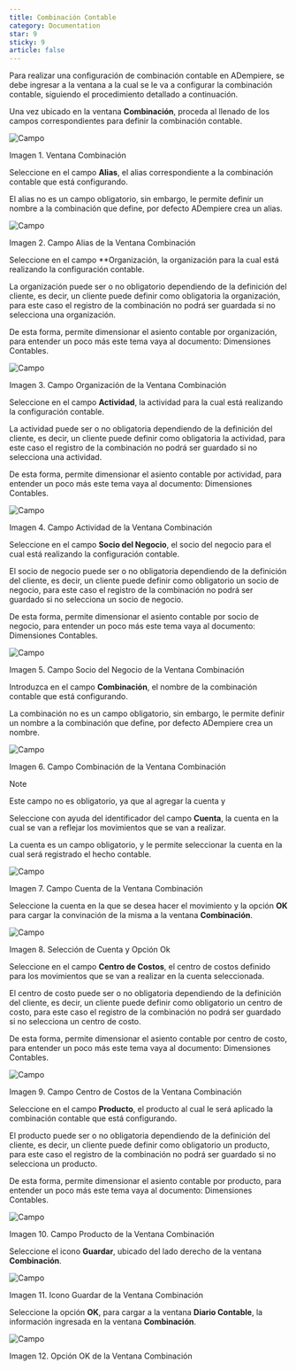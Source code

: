 ```yaml
---
title: Combinación Contable
category: Documentation
star: 9
sticky: 9
article: false
---
```


Para realizar una configuración de combinación contable en ADempiere, se debe ingresar a la ventana a la cual se le va a configurar la combinación contable, siguiendo el procedimiento detallado a continuación.

Una vez ubicado en la ventana **Combinación**, proceda al llenado de los campos correspondientes para definir la combinación contable.

![Campo](/assets/img/docs/accounting-management/gec-accounting-image48.png)

Imagen 1. Ventana Combinación

Seleccione en el campo **Alias**, el alias correspondiente a la combinación contable que está configurando.

El alias no es un campo obligatorio, sin embargo, le permite definir un nombre a la combinación que define, por defecto ADempiere crea un alias.

![Campo](/assets/img/docs/accounting-management/gec-accounting-image49.png)

Imagen 2. Campo Alias de la Ventana Combinación

Seleccione en el campo **Organización, la organización para la cual está realizando la configuración contable.

La organización puede ser o no obligatorio dependiendo de la definición del cliente, es decir, un cliente puede definir como obligatoria la organización, para este caso el registro de la combinación no podrá ser guardada si no selecciona una organización.

De esta forma, permite dimensionar el asiento contable por organización, para entender un poco más este tema vaya al documento: Dimensiones Contables.

![Campo](/assets/img/docs/accounting-management/gec-accounting-image50.png)

Imagen 3. Campo Organización de la Ventana Combinación

Seleccione en el campo **Actividad**, la actividad para la cual está realizando la configuración contable.

La actividad puede ser o no obligatoria dependiendo de la definición del cliente, es decir, un cliente puede definir como obligatoria la actividad, para este caso el registro de la combinación no podrá ser guardado si no selecciona una actividad.

De esta forma, permite dimensionar el asiento contable por actividad, para entender un poco más este tema vaya al documento: Dimensiones Contables.

![Campo](/assets/img/docs/accounting-management/gec-accounting-image51.png)

Imagen 4. Campo Actividad de la Ventana Combinación

Seleccione en el campo **Socio del Negocio**, el socio del negocio para el cual está realizando la configuración contable.

El socio de negocio puede ser o no obligatoria dependiendo de la definición del cliente, es decir, un cliente puede definir como obligatorio un socio de negocio, para este caso el registro de la combinación no podrá ser guardado si no selecciona un socio de negocio.

De esta forma, permite dimensionar el asiento contable por socio de negocio, para entender un poco más este tema vaya al documento: Dimensiones Contables.

![Campo](/assets/img/docs/accounting-management/gec-accounting-image52.png)

Imagen 5. Campo Socio del Negocio de la Ventana Combinación

Introduzca en el campo **Combinación**, el nombre de la combinación contable que está configurando.

La combinación no es un campo obligatorio, sin embargo, le permite definir un nombre a la combinación que define, por defecto ADempiere crea un nombre.

![Campo](/assets/img/docs/accounting-management/gec-accounting-image53.png)

Imagen 6. Campo Combinación de la Ventana Combinación

Note

Este campo no es obligatorio, ya que al agregar la cuenta y

Seleccione con ayuda del identificador del campo **Cuenta**, la cuenta en la cual se van a reflejar los movimientos que se van a realizar.

La cuenta es un campo obligatorio, y le permite seleccionar la cuenta en la cual será registrado el hecho contable.

![Campo](/assets/img/docs/accounting-management/gec-accounting-image54.png)

Imagen 7. Campo Cuenta de la Ventana Combinación

Seleccione la cuenta en la que se desea hacer el movimiento y la opción **OK** para cargar la convinación de la misma a la ventana **Combinación**.

![Campo](/assets/img/docs/accounting-management/gec-accounting-image55.png)

Imagen 8. Selección de Cuenta y Opción Ok

Seleccione en el campo **Centro de Costos**, el centro de costos definido para los movimientos que se van a realizar en la cuenta seleccionada.

El centro de costo puede ser o no obligatoria dependiendo de la definición del cliente, es decir, un cliente puede definir como obligatorio un centro de costo, para este caso el registro de la combinación no podrá ser guardado si no selecciona un centro de costo.

De esta forma, permite dimensionar el asiento contable por centro de costo, para entender un poco más este tema vaya al documento: Dimensiones Contables.

![Campo](/assets/img/docs/accounting-management/gec-accounting-image56.png)

Imagen 9. Campo Centro de Costos de la Ventana Combinación

Seleccione en el campo **Producto**, el producto al cual le será aplicado la combinación contable que está configurando.

El producto puede ser o no obligatoria dependiendo de la definición del cliente, es decir, un cliente puede definir como obligatorio un producto, para este caso el registro de la combinación no podrá ser guardado si no selecciona un producto.

De esta forma, permite dimensionar el asiento contable por producto, para entender un poco más este tema vaya al documento: Dimensiones Contables.

![Campo](/assets/img/docs/accounting-management/gec-accounting-image57.png)

Imagen 10. Campo Producto de la Ventana Combinación

Seleccione el icono **Guardar**, ubicado del lado derecho de la ventana **Combinación**.

![Campo](/assets/img/docs/accounting-management/gec-accounting-image58.png)

Imagen 11. Icono Guardar de la Ventana Combinación

Seleccione la opción **OK**, para cargar a la ventana **Diario Contable**, la información ingresada en la ventana **Combinación**.

![Campo](/assets/img/docs/accounting-management/gec-accounting-image59.png)

Imagen 12. Opción OK de la Ventana Combinación